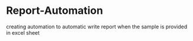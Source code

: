 # Report-Automation
creating automation to automatic write report when the sample is provided in excel sheet
